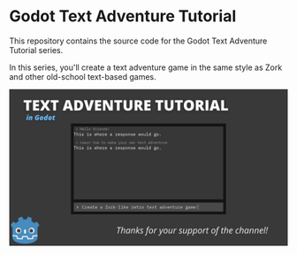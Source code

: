 # Godot Text Adventure Tutorial
This repository contains the source code for the Godot Text Adventure Tutorial series.

In this series, you'll create a text adventure game in the same style as Zork and other old-school text-based games.

![Gameplayer teaser image of the final product](marketing/marketing-cover.png)

